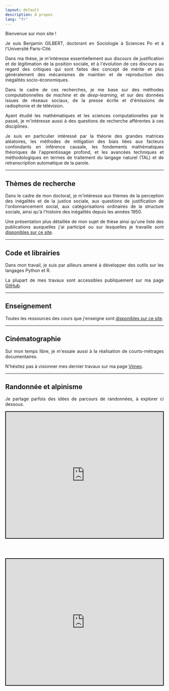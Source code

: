```yaml
---
layout: default
description: À propos
lang: "fr"
---
```


<div style="text-align: justify"> 

<p> Bienvenue sur mon site ! </p>

<p> Je suis Benjamin GILBERT, doctorant en Sociologie à Sciences Po et à l'Université Paris-Cité. </p>

<p> Dans ma thèse, je m'intéresse essentiellement aux discours de justification et de légitimation de la position sociale, et à l'évolution de ces discours au regard des critiques qui sont faites des concept de mérite et plus généralement des mécanismes de maintien et de reproduction des inégalités socio-économiques. </p>

<p> Dans le cadre de ces recherches, je me base sur des méthodes computationnelles de <i>machine</i> et de <i>deep-learning</i>, et sur des données issues de réseaux sociaux, de la presse écrite et d'émissions de radiophonie et de télévision. </p>

<p> Ayant étudié les mathématiques et les sciences computationelles par le passé, je m'intéresse aussi à des questions de recherche afférentes à ces disciplines. </p>

<p> Je suis en particulier intéressé par la théorie des grandes matrices aléatoires, les méthodes de mitigation des biais liées aux facteurs confondants en inférence causale, les fondements mathématiques théoriques de l'apprentissage profond, et les avancées techniques et méthodologiques en termes de traitement du langage naturel (TAL) et de retranscription automatique de la parole. </p>

</div>

---

## Thèmes de recherche

<div style="text-align: justify">

<p> Dans le cadre de mon doctorat, je m'intéresse aux thèmes de la perception des inégalités et de la justice sociale, aux questions de justification de l'ordonnancement social, aux catégorisations ordinaires de la structure sociale, ainsi qu'à l'histoire des inégalités depuis les années 1950.</p>

<p> Une présentation plus détaillée de mon sujet de thèse ainsi qu'une liste des publications auxquelles j'ai participé ou sur lesquelles je travaille sont <a href = "/fr/recherche">disponibles sur ce site</a>.</p>

</div>

---

## Code et librairies

<div style="text-align: justify">

<p> Dans mon travail, je suis par ailleurs amené à développer des outils sur les langages Python et R. </p>

<p> La plupart de mes travaux sont accessibles publiquement sur ma page <a href = "https://github.com/bglbrt">GitHub</a>. </p>

</div>

---

## Enseignement

<div style="text-align: justify">

<p> Toutes les ressources des cours que j'enseigne sont <a href = "/fr/enseignement">disponibles sur ce site</a>. </p>

</div>

---

## Cinématographie

<div style="text-align: justify">

<p> Sur mon temps libre, je m'essaie aussi à la réalisation de courts-métrages documentaires. </p>

<p> N'hésitez pas à visionner mes dernier travaux sur ma page <a href = "https://vimeo.com/bglbrt">Vimeo</a>. </p>

</div>

---

## Randonnée et alpinisme

<div style="text-align: justify">

<p> Je partage parfois des idées de parcours de randonnées, à explorer ci dessous. </p>

</div>

<div align="center" style="height: 400px; border: 2px solid black"><iframe src="https://footpathapp.com/routes/a4185161-d2a8-466a-9391-b63d0b1b2037?embed=1" style="width: 100%; height: 400px; border: 0"></iframe></div>

<br><br>

<div align="center" style="height: 400px; border: 2px solid black"><iframe src="https://footpathapp.com/routes/86FA014C-2E1C-4DCB-8B0F-A1D1010D779A?embed=1" style="width: 100%; height: 400px; border: 0"></iframe></div>